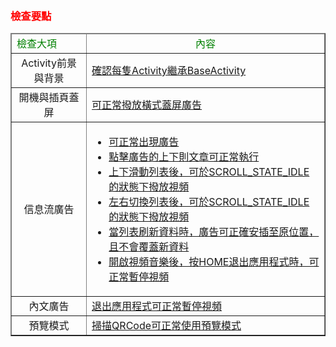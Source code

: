 ﻿﻿<h3 id='before' style='color:red'>檢查要點</h3>
<table border="1">
	<thead>
		<tr>
			<td style='color:green'>檢查大項</td><td align="center" style='color:green'>內容</td>
		</tr>
	</thead>
	<tbody>
		<tr>
			<td align="center">
				Activity前景與背景
			</td>
			<td>
				<a target="_blank" href="../activity_setting">確認每隻Activity繼承BaseActivity</a>
			</td>
		</tr>
		<tr>
			<td align="center">
				開機與插頁蓋屏
			</td>
			<td>
				<a target="_blank" href="../opensplash/#OpenSplash-onConfigurationChanged">可正常撥放橫式蓋屏廣告</a>
			</td>
		</tr>
		<tr>
			<td align="center">
				信息流廣告
			</td>
			<td>
				<ul>
					<li><a target="_blank" href="../stream/#stream_adload">可正常出現廣告</a></li>
					<li><a target="_blank" href="../stream/#stream_itemclick">點擊廣告的上下則文章可正常執行</a></li>
					<li><a target="_blank" href="../stream/#stream_scroll_status">上下滑動列表後，可於SCROLL_STATE_IDLE的狀態下撥放視頻</a></li>
					<li><a target="_blank" href="../stream/#stream_active">左右切換列表後，可於SCROLL_STATE_IDLE的狀態下撥放視頻</a></li>
					<li><a target="_blank" href="../stream/#stream_notify">當列表刷新資料時，廣告可正確安插至原位置，且不會覆蓋新資料</a></li>
					<li><a target="_blank" href="../stream/#stream_activity">開啟視頻音樂後，按HOME退出應用程式時，可正常暫停視頻</a></li>
				</ul>
			</td>
		</tr>
		<tr>
			<td align="center">
				內文廣告
			</td>
			<td>
				<a target="_blank" href="../content/#content_life">退出應用程式可正常暫停視頻</a>
			</td>
		</tr>
		<tr>
			<td align="center">預覽模式</td>
			<td>
				<a target="_blank" href="../preview">掃描QRCode可正常使用預覽模式</a>
			</td>
		</tr>
	</tbody>
</table>

<br/>
<br/>
